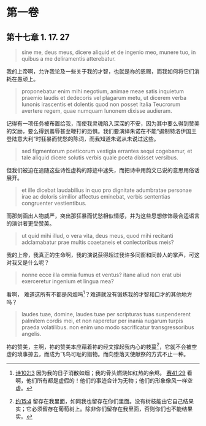 # 第一卷
## 第十七章 1. 17. 27

> sine me, deus meus, dicere aliquid et de ingenio meo, munere tuo, in quibus a me deliramentis atterebatur. 

我的上帝啊，允许我论及一些关于我的才智，也就是祢的恩赐，而我如何将它们消耗在愚顽上。

> proponebatur enim mihi negotium, animae meae satis inquietum praemio laudis et dedecoris vel plagarum metu, ut dicerem verba Iunonis irascentis et dolentis quod non posset Italia Teucrorum avertere regem, quae numquam Iunonem dixisse audieram.

记得有一项任务被布置给我，而使我灵魂陷入深深的不安，因为其中要么得到赞美的奖励，要么得到羞辱甚至鞭打的恐惧。我们要演绎朱诺在不能“遏制特洛伊国王登陆意大利”时狂暴而忧愁的陈词，而我知道朱诺从未说过这些。

> sed figmentorum poeticorum vestigia errantes sequi cogebamur, et tale aliquid dicere solutis verbis quale poeta dixisset versibus.

但我们被迫在追随这些诗性虚构的踪迹中迷失，而把诗中用韵文已说的意思用俗话展开。

> et ille dicebat laudabilius in quo pro dignitate adumbratae personae irae ac doloris similior affectus eminebat, verbis sententias congruenter vestientibus.

而那刻画出人物威严，突出那狂暴而忧愁相似情感，并为这些思想修饰最合适语言的演讲者更受赞美。

> ut quid mihi illud, o vera vita, deus meus, quod mihi recitanti adclamabatur prae multis coaetaneis et conlectoribus meis? 

我的上帝，我真正的生命啊，我的演说获得超过我许多同窗和同龄人的掌声，可这对我又是什么呢？

> nonne ecce illa omnia fumus et ventus? itane aliud non erat ubi exerceretur ingenium et lingua mea?

看啊， 难道这所有不都是风烟吗[^1]？难道就没有锻炼我的才智和口才的其他地方吗？

[^1]: [诗102:3](https://biblehub.com/psalms/102-3.htm) 因为我的日子消散如烟；我的骨头燃烧如红热的余烬。 [赛41:29](https://biblehub.com/isaiah/41-29.htm) 看啊，他们所有都是虚假的！他们的事迹合计为无物；他们的形象像风一样空虚。

> laudes tuae, domine, laudes tuae per scripturas tuas suspenderent palmitem cordis mei, et non raperetur per inania nugarum turpis praeda volatilibus. non enim uno modo sacrificatur transgressoribus angelis.

祢的赞美，主啊，祢的赞美本应藉着祢的经文撑起我内心的枝蔓[^2]，它就不会被空虚的琐事掠去，而成为飞鸟可耻的猎物。而向堕落天使献祭的方式不止一种。

[^2]: [约15:4](https://biblehub.com/john/15-4.htm) 留存在我里面，如同我也留存在你们里面。没有树枝能由它自己结果实；它必须留存在葡萄树上。除非你们留存在我里面，否则你们也不能结果实。




